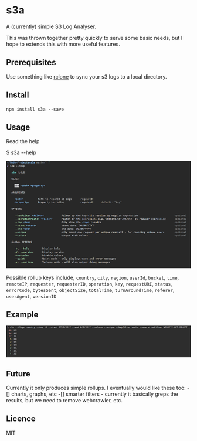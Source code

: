 # s3a

A (currently) simple S3 Log Analyser.

This was thrown together pretty quickly to serve some basic needs, but I hope to extends this with more useful features.

## Prerequisites

Use something like [rclone](https://github.com/ncw/rclone) to sync your s3 logs to a local directory.

## Install

```
npm install s3a --save
```

## Usage

Read the help

$ s3a --help

![help](https://raw.githubusercontent.com/dbankier/s3a/master/img/help.png)

Possible rollup keys include, `country`, `city`, `region`, `userId`, `bucket`, `time`, `remoteIP`, `requester`, `requesterID`, `operation`, `key`, `requestURI`, `status`, `errorCode`, `bytesSent`, `objectSize`, `totalTime`, `turnAroundTime`, `referer`, `userAgent`, `versionID`

## Example

![example](https://raw.githubusercontent.com/dbankier/s3a/master/img/example.png)

## Future

Currently it only produces simple rollups. I eventually would like these too:
 -[] charts, graphs, etc
 -[] smarter filters - currently it basically greps the results, but we need to remove webcrawler, etc.


## Licence

MIT
